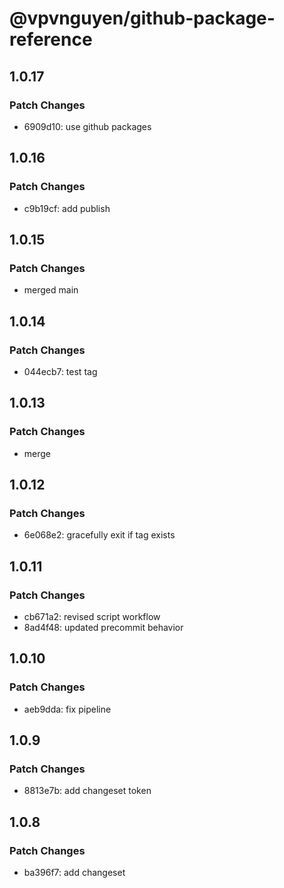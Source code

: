 # @vpvnguyen/github-package-reference

## 1.0.17

### Patch Changes

- 6909d10: use github packages

## 1.0.16

### Patch Changes

- c9b19cf: add publish

## 1.0.15

### Patch Changes

- merged main

## 1.0.14

### Patch Changes

- 044ecb7: test tag

## 1.0.13

### Patch Changes

- merge

## 1.0.12

### Patch Changes

- 6e068e2: gracefully exit if tag exists

## 1.0.11

### Patch Changes

- cb671a2: revised script workflow
- 8ad4f48: updated precommit behavior

## 1.0.10

### Patch Changes

- aeb9dda: fix pipeline

## 1.0.9

### Patch Changes

- 8813e7b: add changeset token

## 1.0.8

### Patch Changes

- ba396f7: add changeset
